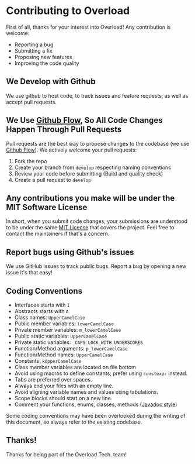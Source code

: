 # Contributing to Overload
First of all, thanks for your interest into Overload! Any contribution is welcome:

- Reporting a bug
- Submitting a fix
- Proposing new features
- Improving the code quality

## We Develop with Github
We use github to host code, to track issues and feature requests, as well as accept pull requests.

## We Use [Github Flow](https://guides.github.com/introduction/flow/index.html), So All Code Changes Happen Through Pull Requests
Pull requests are the best way to propose changes to the codebase (we use [Github Flow](https://guides.github.com/introduction/flow/index.html)). We actively welcome your pull requests:

1. Fork the repo
2. Create your branch from `develop` respecting naming conventions
3. Review your code before submitting (Build and quality check)
4. Create a pull request to `develop`

## Any contributions you make will be under the MIT Software License
In short, when you submit code changes, your submissions are understood to be under the same [MIT License](http://choosealicense.com/licenses/mit/) that covers the project. Feel free to contact the maintainers if that's a concern.

## Report bugs using Github's issues
We use GitHub issues to track public bugs. Report a bug by opening a new issue it's that easy!

## Coding Conventions
* Interfaces starts with `I`
* Abstracts starts with `A`
* Class names: `UpperCamelCase`
* Public member variables: `lowerCamelCase`
* Private member variables: `m_lowerCamelCase`
* Public static variables: `UpperCamelCase`
* Private static variables: `_CAPS_LOCK_WITH_UNDERSCORES`
* Function/Method arguments: `p_lowerCamelCase`
* Function/Method names: `UpperCamelCase`
* Constants: `kUpperCamelCase`
* Class member variables are located on file bottom
* Avoid using macros to define constants, prefer using `constexpr` instead.
* Tabs are preferred over spaces.
* Always end your files with an empty line.
* Avoid aligning variable names and values using tabulations.
* Scope blocks should start on a new line.
* Comment your functions, enums, classes, methods ([Javadoc style](https://en.wikipedia.org/wiki/Javadoc))

Some coding conventions may have been overlooked during the writing of this document, so always refer to the existing codebase.

## Thanks!
Thanks for being part of the Overload Tech. team!
